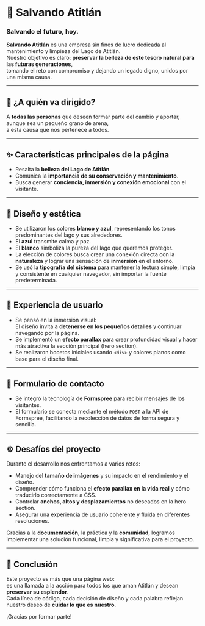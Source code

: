 # 🌊 Salvando Atitlán  
### Salvando el futuro, hoy.

**Salvando Atitlán** es una empresa sin fines de lucro dedicada al mantenimiento y limpieza del Lago de Atitlán.  
Nuestro objetivo es claro: **preservar la belleza de este tesoro natural para las futuras generaciones**,  
tomando el reto con compromiso y dejando un legado digno, unidos por una misma causa.

---

## 🎯 ¿A quién va dirigido?

A **todas las personas** que deseen formar parte del cambio y aportar, aunque sea un pequeño grano de arena,  
a esta causa que nos pertenece a todos.

---

## ✨ Características principales de la página

- Resalta la **belleza del Lago de Atitlán**.
- Comunica la **importancia de su conservación y mantenimiento**.
- Busca generar **conciencia, inmersión y conexión emocional** con el visitante.

---

## 🎨 Diseño y estética

- Se utilizaron los colores **blanco y azul**, representando los tonos predominantes del lago y sus alrededores.
- El **azul** transmite calma y paz.
- El **blanco** simboliza la pureza del lago que queremos proteger.
- La elección de colores busca crear una conexión directa con la **naturaleza** y lograr una sensación de **inmersión** en el entorno.
- Se usó la **tipografía del sistema** para mantener la lectura simple, limpia y consistente en cualquier navegador, sin importar la fuente predeterminada.

---

## 🧠 Experiencia de usuario

- Se pensó en la inmersión visual:  
  El diseño invita a **detenerse en los pequeños detalles** y continuar navegando por la página.
- Se implementó un **efecto parallax** para crear profundidad visual y hacer más atractiva la sección principal (hero section).
- Se realizaron bocetos iniciales usando `<div>` y colores planos como base para el diseño final.

---

## 📝 Formulario de contacto

- Se integró la tecnología de **Formspree** para recibir mensajes de los visitantes.
- El formulario se conecta mediante el método `POST` a la API de Formspree, facilitando la recolección de datos de forma segura y sencilla.

---

## ⚙️ Desafíos del proyecto

Durante el desarrollo nos enfrentamos a varios retos:

- Manejo del **tamaño de imágenes** y su impacto en el rendimiento y el diseño.
- Comprender cómo funciona el **efecto parallax en la vida real** y cómo traducirlo correctamente a CSS.
- Controlar **anchos, altos y desplazamientos** no deseados en la hero section.
- Asegurar una experiencia de usuario coherente y fluida en diferentes resoluciones.

Gracias a la **documentación**, la práctica y la **comunidad**, logramos implementar una solución funcional, limpia y significativa para el proyecto.

---

## 🌱 Conclusión

Este proyecto es más que una página web:  
es una llamada a la acción para todos los que aman Atitlán y desean **preservar su esplendor**.  
Cada línea de código, cada decisión de diseño y cada palabra reflejan nuestro deseo de **cuidar lo que es nuestro**.

¡Gracias por formar parte!


